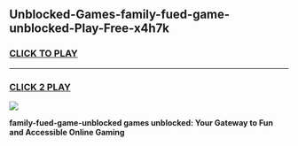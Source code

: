 
## Unblocked-Games-family-fued-game-unblocked-Play-Free-x4h7k
<h3>
<a href="https://premium76.site?title=family-fued-game-unblocked&ref=18A">CLICK TO PLAY</a></h3>
<hr>

<h3>
<a href="https://premium76.site?title=family-fued-game-unblocked&ref=18A">CLICK 2 PLAY</a>
  
</h3>

<a href="https://premium76.site?title=family-fued-game-unblocked&ref=18A"><img src="https://clearcache.store/games.png"></a>


**family-fued-game-unblocked games unblocked: Your Gateway to Fun and Accessible Online Gaming**
